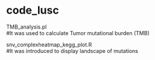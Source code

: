 # code_lusc
TMB_analysis.pl  
#It was used to calculate Tumor mutational burden (TMB)

snv_complexheatmap_kegg_plot.R  
#It was introduced to display landscape of mutations
